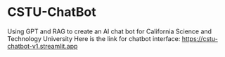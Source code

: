 # CSTU-ChatBot
Using GPT and RAG to create an AI chat bot for California Science and Technology University
Here is the link for chatbot interface: https://cstu-chatbot-v1.streamlit.app
